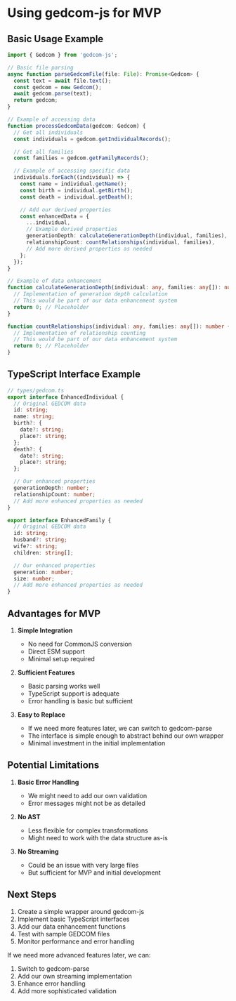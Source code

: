# Using gedcom-js for MVP

## Basic Usage Example

```typescript
import { Gedcom } from 'gedcom-js';

// Basic file parsing
async function parseGedcomFile(file: File): Promise<Gedcom> {
  const text = await file.text();
  const gedcom = new Gedcom();
  await gedcom.parse(text);
  return gedcom;
}

// Example of accessing data
function processGedcomData(gedcom: Gedcom) {
  // Get all individuals
  const individuals = gedcom.getIndividualRecords();

  // Get all families
  const families = gedcom.getFamilyRecords();

  // Example of accessing specific data
  individuals.forEach((individual) => {
    const name = individual.getName();
    const birth = individual.getBirth();
    const death = individual.getDeath();

    // Add our derived properties
    const enhancedData = {
      ...individual,
      // Example derived properties
      generationDepth: calculateGenerationDepth(individual, families),
      relationshipCount: countRelationships(individual, families),
      // Add more derived properties as needed
    };
  });
}

// Example of data enhancement
function calculateGenerationDepth(individual: any, families: any[]): number {
  // Implementation of generation depth calculation
  // This would be part of our data enhancement system
  return 0; // Placeholder
}

function countRelationships(individual: any, families: any[]): number {
  // Implementation of relationship counting
  // This would be part of our data enhancement system
  return 0; // Placeholder
}
```

## TypeScript Interface Example

```typescript
// types/gedcom.ts
export interface EnhancedIndividual {
  // Original GEDCOM data
  id: string;
  name: string;
  birth?: {
    date?: string;
    place?: string;
  };
  death?: {
    date?: string;
    place?: string;
  };

  // Our enhanced properties
  generationDepth: number;
  relationshipCount: number;
  // Add more enhanced properties as needed
}

export interface EnhancedFamily {
  // Original GEDCOM data
  id: string;
  husband?: string;
  wife?: string;
  children: string[];

  // Our enhanced properties
  generation: number;
  size: number;
  // Add more enhanced properties as needed
}
```

## Advantages for MVP

1. **Simple Integration**

   - No need for CommonJS conversion
   - Direct ESM support
   - Minimal setup required

2. **Sufficient Features**

   - Basic parsing works well
   - TypeScript support is adequate
   - Error handling is basic but sufficient

3. **Easy to Replace**
   - If we need more features later, we can switch to gedcom-parse
   - The interface is simple enough to abstract behind our own wrapper
   - Minimal investment in the initial implementation

## Potential Limitations

1. **Basic Error Handling**

   - We might need to add our own validation
   - Error messages might not be as detailed

2. **No AST**

   - Less flexible for complex transformations
   - Might need to work with the data structure as-is

3. **No Streaming**
   - Could be an issue with very large files
   - But sufficient for MVP and initial development

## Next Steps

1. Create a simple wrapper around gedcom-js
2. Implement basic TypeScript interfaces
3. Add our data enhancement functions
4. Test with sample GEDCOM files
5. Monitor performance and error handling

If we need more advanced features later, we can:

1. Switch to gedcom-parse
2. Add our own streaming implementation
3. Enhance error handling
4. Add more sophisticated validation
